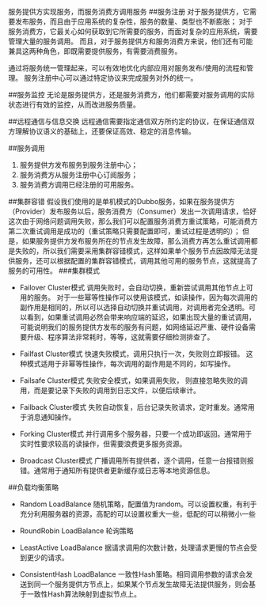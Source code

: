服务提供方实现服务，而服务消费方调用服务
##服务注册
对于服务提供方，它需要发布服务，而且由于应用系统的复杂性，服务的数量、类型也不断膨胀；
对于服务消费方，它最关心如何获取到它所需要的服务，而面对复杂的应用系统，需要管理大量的服务调用。
而且，对于服务提供方和服务消费方来说，他们还有可能兼具这两种角色，即既需要提供服务，有需要消费服务。

通过将服务统一管理起来，可以有效地优化内部应用对服务发布/使用的流程和管理。
服务注册中心可以通过特定协议来完成服务对外的统一。

##服务监控
无论是服务提供方，还是服务消费方，他们都需要对服务调用的实际状态进行有效的监控，从而改进服务质量。

##远程通信与信息交换
远程通信需要指定通信双方所约定的协议，在保证通信双方理解协议语义的基础上，还要保证高效、稳定的消息传输。

##服务调用
1. 服务提供方发布服务到服务注册中心；
2. 服务消费方从服务注册中心订阅服务；
3. 服务消费方调用已经注册的可用服务。

##集群容错
假设我们使用的是单机模式的Dubbo服务，如果在服务提供方（Provider）发布服务以后，服务消费方（Consumer）发出一次调用请求，恰好这次由于网络问题调用失败，那么我们可以配置服务消费方重试策略，可能消费方第二次重试调用是成功的（重试策略只需要配置即可，重试过程是透明的）；
但是，如果服务提供方发布服务所在的节点发生故障，那么消费方再怎么重试调用都是失败的，所以我们需要采用集群容错模式，这样如果单个服务节点因故障无法提供服务，还可以根据配置的集群容错模式，调用其他可用的服务节点，这就提高了服务的可用性。
###集群模式
- Failover Cluster模式
调用失败时，会自动切换，重新尝试调用其他节点上可用的服务。
对于一些幂等性操作可以使用该模式，如读操作，因为每次调用的副作用是相同的，所以可以选择自动切换并重试调用，对调用者完全透明。可以看到，如果重试调用必然会带来响应端的延迟，如果出现大量的重试调用，可能说明我们的服务提供方发布的服务有问题，如网络延迟严重、硬件设备需要升级、程序算法非常耗时，等等，这就需要仔细检测排查了。

- Failfast Cluster模式
快速失败模式，调用只执行一次，失败则立即报错。
这种模式适用于非幂等性操作，每次调用的副作用是不同的，如写操作。

- Failsafe Cluster模式
失败安全模式，如果调用失败， 则直接忽略失败的调用，而是要记录下失败的调用到日志文件，以便后续审计。

- Failback Cluster模式
失败自动恢复，后台记录失败请求，定时重发。通常用于消息通知操作。

- Forking Cluster模式
并行调用多个服务器，只要一个成功即返回。通常用于实时性要求较高的读操作，但需要浪费更多服务资源。

- Broadcast Cluster模式
广播调用所有提供者，逐个调用，任意一台报错则报错。通常用于通知所有提供者更新缓存或日志等本地资源信息。

##负载均衡策略
- Random LoadBalance
随机策略，配置值为random。可以设置权重，有利于充分利用服务器的资源，高配的可以设置权重大一些，低配的可以稍微小一些

- RoundRobin LoadBalance 
轮询策略

- LeastActive LoadBalance
据请求调用的次数计数，处理请求更慢的节点会受到更少的请求。

- ConsistentHash LoadBalance
一致性Hash策略。相同调用参数的请求会发送到同一个服务提供方节点上，如果某个节点发生故障无法提供服务，则会基于一致性Hash算法映射到虚拟节点上。